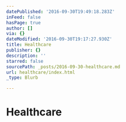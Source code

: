 ```yaml
---
datePublished: '2016-09-30T19:49:18.283Z'
inFeed: false
hasPage: true
author: []
via: {}
dateModified: '2016-09-30T19:17:27.930Z'
title: Healthcare
publisher: {}
description: ''
starred: false
sourcePath: _posts/2016-09-30-healthcare.md
url: healthcare/index.html
_type: Blurb

---
```

# Healthcare